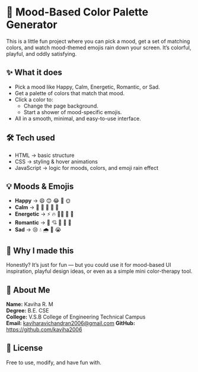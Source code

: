 # 🎨 Mood-Based Color Palette Generator

This is a little fun project where you can pick a mood, get a set of matching colors, and watch mood-themed emojis rain down your screen. It’s colorful, playful, and oddly satisfying.  

## ✨ What it does
- Pick a mood like Happy, Calm, Energetic, Romantic, or Sad.  
- Get a palette of colors that match that mood.  
- Click a color to:  
  - Change the page background.  
  - Start a shower of mood-specific emojis.  
- All in a smooth, minimal, and easy-to-use interface.  

## 🛠 Tech used
- HTML → basic structure  
- CSS → styling & hover animations  
- JavaScript → logic for moods, colors, and emoji rain effect  

## 💡 Moods & Emojis
- **Happy** → 😄 😊 😂 🥳 🌞  
- **Calm** → 🧘 🌸 🍃 🛁 🌙  
- **Energetic** → ⚡ 🔥 🏃‍♂️ 🎯 💪  
- **Romantic** → 💖 💘 💌 🌹 💋  
- **Sad** → 😢 💧 🌧️ 🥀 😭  

## 🎯 Why I made this
Honestly? It’s just for fun — but you could use it for mood-based UI inspiration, playful design ideas, or even as a simple mini color-therapy tool.  

## 👤 About Me
**Name:** Kaviha R. M  
**Degree:** B.E. CSE  
**College:** V.S.B College of Engineering Technical Campus  
**Email:** kaviharavichandran2006@gmail.com 
**GitHub:** https://github.com/kaviha2006 

## 📜 License
Free to use, modify, and have fun with.
